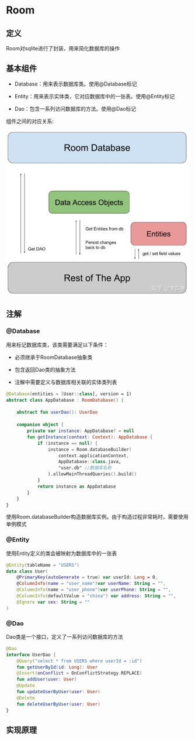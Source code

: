 # Room
## 定义
Room对sqlite进行了封装，用来简化数据库的操作

## 基本组件
* Database：用来表示数据库类。使用@Database标记

* Entity：用来表示实体类，它对应数据库中的一张表。使用@Entity标记

* Dao：包含一系列访问数据库的方法。使用@Dao标记

组件之间的对应关系:

![](https://github.com/rczh/JetpackGuide/blob/master/room/v2-6cd8950561fafc6cb5f3307175b1513f_720w.jpg) 

## 注解
### @Database
用来标记数据库类，该类需要满足以下条件：

* 必须继承于RoomDatabase抽象类

* 包含返回Dao类的抽象方法

* 注解中需要定义与数据库相关联的实体类列表

```kotlin
@Database(entities = [User::class], version = 1)
abstract class AppDatabase : RoomDatabase() {

    abstract fun userDao(): UserDao

    companion object {
        private var instance: AppDatabase? = null
        fun getInstance(context: Context): AppDatabase {
            if (instance == null) {
                instance = Room.databaseBuilder(
                    context.applicationContext,
                    AppDatabase::class.java,
                    "user.db" //数据库名称
                ).allowMainThreadQueries().build()
            }
            return instance as AppDatabase
        }
    }
}
```

使用Room.databaseBuilder构造数据库实例。由于构造过程非常耗时，需要使用单例模式

### @Entity
使用Entity定义的类会被映射为数据库中的一张表

```kotlin
@Entity(tableName = "USERS")
data class User(
    @PrimaryKey(autoGenerate = true) var userId: Long = 0,
    @ColumnInfo(name = "user_name")var userName: String = "",
    @ColumnInfo(name = "user_phone")var userPhone: String = "",
    @ColumnInfo(defaultValue = "china") var address: String = "",
    @Ignore var sex: String = ""
)
```

### @Dao
Dao类是一个接口，定义了一系列访问数据库的方法

```kotlin
@Dao
interface UserDao {
    @Query("select * from USERS where userId = :id")
    fun getUserById(id: Long): User
    @Insert(onConflict = OnConflictStrategy.REPLACE)
    fun addUser(user: User)
    @Update
    fun updateUserByUser(user: User)
    @Delete
    fun deleteUserByUser(user: User)
}
```

## 实现原理





